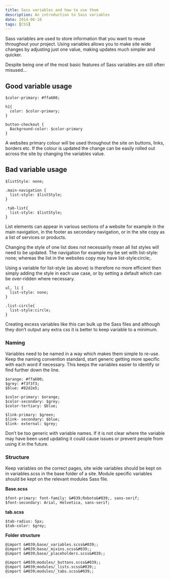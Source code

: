 ```yaml
---
title: Sass variables and how to use them
description: An introduction to Sass variables
date: 2014-06-18
tags: [CSS]
---
```


Sass variables are used to store information that you want to reuse throughout your project. Using variables allows you to make site wide changes by adjusting just one value, making updates much simpler and quicker.

Despite being one of the most basic features of Sass variables are still often misused&#8230;

<h2 class="heading">Good variable usage </h2>

```
$color-primary: #ffa600;

h1{
  color: $color-primary;
}

button-checkout {
  Background-color: $color-primary
}
```

A websites primary colour will be used throughout the site on buttons, links, borders etc. If the colour is updated the change can be easily rolled out across the site by changing the variables value.

<h2 class="heading"> Bad variable usage </h2>

```
$listStyle: none;

.main-navigation {
  list-style: $listStyle;
}

.tab-list{
  list-style: $listStyle;
}
```

List elements can appear in various sections of a website for example in the main navigation, in the footer as secondary navigation, or in the site copy as a list of services or products.

Changing the style of one list does not necessarily mean all list styles will need to be updated. The navigation for example my be set with list-style: none; whereas the list in the websites copy may have list-style:circle;.

Using a variable for list-style (as above) is therefore no more efficient then simply adding the style in each use case, or by setting a default which can be over-ridden where necessary.

```
ul, li {
  list-style: none;
}

.list-circle{
  list-style:circle;
}
```

Creating excess variables like this can bulk up the Sass files and although they don&#8217;t output any extra css it is better to keep variable to a minimum.

<h3 class="heading">Naming </h3>

Variables need to be named in a way which makes them simple to re-use. Keep the naming convention standard, start generic getting more specific with each word if necessary. This keeps the variables easier to identify or find further down the line.

```
$orange: #ffa600;
$grey: #f3f3f3;
$blue: #82d2e5;

$color-primary: $orange;
$color-secondary: $grey;
$color-tertiary: $blue;

$link-primary: $green;
$link- secondary: $blue;
$link- external: $grey;
```

Don’t be too generic with variable names. If it is not clear where the variable may have been used updating it could cause issues or prevent people from using it in the future.

<h3 class="heading">Structure </h3>

Keep variables on the correct pages, site wide variables should be kept on in variables.scss in the base folder of a site. Module specific variables should be kept on the relevant modules Sass file.

**Base.scss**

```
$font-primary: font-family: &#039;Roboto&#039;, sans-serif;
$font-secondary: Arial, Helvetica, sans-serif;
```

**tab.scss**

```
$tab-radius: 5px;
$tab-color: $grey;
```

**Folder structure**

```
@import &#039;base/_variables.scss&#039;;
@import &#039;base/_mixins.scss&#039;;
@import &#039;base/_placeholders.scss&#039;;

@import &#039;modules/_buttons.scss&#039;;
@import &#039;modules/_lists.scss&#039;;
@import &#039;modules/_tabs.scss&#039;;
```
